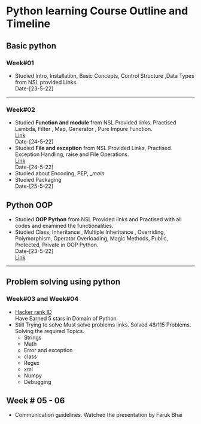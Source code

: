 # Python learning Course Outline and Timeline

## Basic python 
### Week#01
- Studied Intro, Installation, Basic Concepts, Control Structure ,Data Types from NSL provided Links.<br> 
Date-[23-5-22]

-----

### Week#02

-  Studied **Function and module** from NSL Provided links. Practised Lambda, Filter , Map, Generator , Pure Impure Function.<br>
[Link](https://github.com/nuhash-nsl/NSL-RA-Training/tree/main/Python_Basics/Functional_Programming)<br>
Date-[24-5-22]
- Studied **File and exception** from NSL Provided Links, Practised Exception Handling, raise and File Operations.<br>
[Link](https://github.com/nuhash-nsl/NSL-RA-Training/tree/main/Python_Basics/File_Exception)<br>
Date-[24-5-22]
- Studied about Encoding, PEP, __main_  
- Studied Packaging <br>
Date-[25-5-22]

## Python OOP
- Studied **OOP Python** from NSL Provided links and Practised with all codes and examined the functionalities.
- Studied Class, Inheritance , Multiple Inheritance , Overriding, Polymorphism, Operator Overloading, Magic Methods, Public, Protected, Private in OOP Python. <br>
 Date-[23-5-22] <br>
  [Link](https://github.com/nuhash-nsl/NSL-RA-Training/tree/main/Python_Basics/OOP_Python)

-----

## Problem solving using python
### Week#03 and Week#04
- [Hacker rank ID](https://www.hackerrank.com/NuhashAfnan)<br>
  Have Earned 5 stars in Domain of Python
- Still Trying to solve Must solve problems links. Solved 48/115 Problems.<br> Solving the required Topics.
  - Strings
  - Math
  - Error and exception
  - class
  - Regex
  - xml
  - Numpy
  - Debugging
## Week # 05 - 06

- Communication guidelines. Watched the presentation by Faruk Bhai
